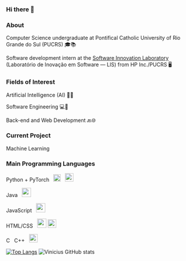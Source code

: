 ### Hi there 👋



### About 


Computer Science undergraduate at Pontifical Catholic University of Rio Grande do Sul (PUCRS) 🎓📚

Software development intern at the [Software Innovation Laboratory](https://github.com/lispucrs) (Laboratório de Inovação em Software — LIS) from HP Inc./PUCRS 🖥️   

### Fields of Interest 

Artificial Intelligence (AI) 🤖🧠

Software Engineering 💻🔧

Back-end and Web Development 🔙🌐

### Current Project 
Machine Learning

### Main Programming Languages 
Python + PyTorch  &nbsp; <img src="https://github.com/ViniTurani/ViniTurani/assets/107414584/4a1d804a-a4c7-42cf-8ce2-09ab6892f016" height=20> &nbsp;  <img src="https://github.com/ViniTurani/ViniTurani/assets/107414584/fe446dba-913e-4489-b43a-3633bf241339" height=23>

 Java  &nbsp;   <img src="https://github.com/ViniTurani/ViniTurani/assets/107414584/489bf450-fb2c-41d2-8690-a710ba78b544" height=25>

JavaScript  &nbsp; <img src="https://github.com/ViniTurani/ViniTurani/assets/107414584/33384cd3-e601-4aa1-9ee7-302de043a0e3" height=25>

HTML/CSS  &nbsp;   <img src="https://github.com/ViniTurani/ViniTurani/assets/107414584/f417b157-1c00-44e5-9e82-5f965d8b1edd" height=25>   <img src="https://github.com/ViniTurani/ViniTurani/assets/107414584/eda19bb0-8837-46a0-aeb8-4abfbf2d95c2" height=23>

C &nbsp;  C++  &nbsp;   <img src="https://github.com/ViniTurani/ViniTurani/assets/107414584/c96e6285-dbac-4525-bf46-7345470b37a3" height=23>


[![Top Langs](https://github-readme-stats.vercel.app/api/top-langs/?username=ViniTurani&layout=donut-vertical&theme=dark)](https://github.com/anuraghazra/github-readme-stats)
![Vinicius GitHub stats](https://github-readme-stats.vercel.app/api?username=ViniTurani&show_icons=true&theme=dark)  



